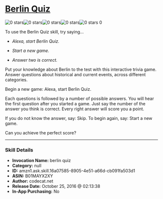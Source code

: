 # [Berlin Quiz](http://alexa.amazon.com/#skills/amzn1.ask.skill.16a07585-8905-4e51-a66d-cb091fa503d1)
![0 stars](../../images/ic_star_border_black_18dp_1x.png)![0 stars](../../images/ic_star_border_black_18dp_1x.png)![0 stars](../../images/ic_star_border_black_18dp_1x.png)![0 stars](../../images/ic_star_border_black_18dp_1x.png)![0 stars](../../images/ic_star_border_black_18dp_1x.png) 0

To use the Berlin Quiz skill, try saying...

* *Alexa, start Berlin Quiz.*

* *Start a new game.*

* *Answer two is correct.*

Put your knowledge about Berlin to the test with this interactive trivia game. Answer questions about historical and current events, across different categories.

Begin a new game:
Alexa, start Berlin Quiz.

Each questions is followed by a number of possible answers. You will hear the first question after you started a game. Just say the number of the answer you think is correct. Every right answer will score you a point.

If you do not know the answer, say: Skip.
To begin again, say: Start a new game.

Can you achieve the perfect score?

***

### Skill Details

* **Invocation Name:** berlin quiz
* **Category:** null
* **ID:** amzn1.ask.skill.16a07585-8905-4e51-a66d-cb091fa503d1
* **ASIN:** B01MAYX2XY
* **Author:** codecat.net
* **Release Date:** October 25, 2016 @ 02:13:38
* **In-App Purchasing:** No
